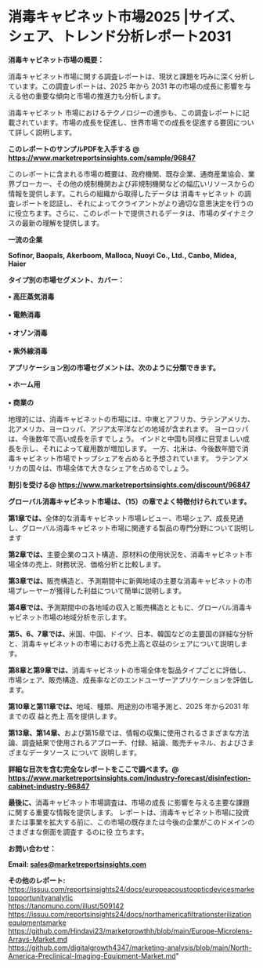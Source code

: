 # 消毒キャビネット市場2025 |サイズ、シェア、トレンド分析レポート2031

<strong><b>消毒キャビネット市場の概要：</b></strong>

消毒キャビネット市場に関する調査レポートは、現状と課題を巧みに深く分析しています。この調査レポートは、2025 年から 2031 年の市場の成長に影響を与える他の重要な傾向と市場の推進力も分析します。

消毒キャビネット 市場におけるテクノロジーの進歩も、この調査レポートに記載されています。市場の成長を促進し、世界市場での成長を促進する要因について詳しく説明します。

<strong>このレポートのサンプルPDFを入手する @ <a href=https://www.marketreportsinsights.com/sample/96847>https://www.marketreportsinsights.com/sample/96847</a></strong>

このレポートに含まれる市場の概要は、政府機関、既存企業、通商産業協会、業界ブローカー、その他の規制機関および非規制機関などの幅広いリソースからの情報を提供します。これらの組織から取得したデータは 消毒キャビネット の調査レポートを認証し、それによってクライアントがより適切な意思決定を行うのに役立ちます。さらに、このレポートで提供されるデータは、市場のダイナミクスの最新の理解を提供します。

<strong>一流の企業</strong>

<strong><b>Sofinor, Baopals, Akerboom, Malloca, Nuoyi Co., Ltd., Canbo, Midea, Haier</b></strong>

<strong><b>タイプ別の市場セグメント、カバー：</b></strong>

<strong>• 高圧蒸気消毒<br><br>• 電熱消毒<br><br>• オゾン消毒<br><br>• 紫外線消毒</strong>

<strong><b>アプリケーション別の市場セグメントは、次のように分類できます。</b></strong>

<strong>• ホーム用<br><br>• 商業の</strong>

 地理的には、消毒キャビネットの市場には、中東とアフリカ、ラテンアメリカ、北アメリカ、ヨーロッパ、アジア太平洋などの地域が含まれます。 ヨーロッパは、今後数年で高い成長を示すでしょう。 インドと中国も同様に目覚ましい成長を示し、それによって雇用数が増加します。 一方、北米は、今後数年間で消毒キャビネット市場でトップシェアを占めると予想されています。 ラテンアメリカの国々は、市場全体で大きなシェアを占めるでしょう。

<strong>割引を受ける@ <a href=https://www.marketreportsinsights.com/discount/96847>https://www.marketreportsinsights.com/discount/96847</a></strong>

<strong><b>グローバル消毒キャビネット市場は、（15）の章でよく特徴付けられています。</b></strong>

<strong><b>第</b></strong><strong><b>1章では、</b></strong>全体的な消毒キャビネット市場レビュー、市場シェア、成長見通し、グローバル消毒キャビネット市場に関連する製品の専門分野について説明します

<strong><b>第2章では、</b></strong>主要企業のコスト構造、原材料の使用状況を、消毒キャビネット市場全体の売上、財務状況、価格分析と比較します。

<strong><b>第3章では、</b></strong>販売構造と、予測期間中に新興地域の主要な消毒キャビネットの市場プレーヤーが獲得した利益について簡単に説明します。

<strong><b>第4章では、</b></strong>予測期間中の各地域の収入と販売構造とともに、グローバル消毒キャビネット市場の地域分析を示します。

<strong><b>第5、6、7章では、</b></strong>米国、中国、ドイツ、日本、韓国などの主要国の詳細な分析と、消毒キャビネットの市場における売上高と収益のシェアについて説明します。

<strong><b>第8章と第9章では、</b></strong>消毒キャビネットの市場全体を製品タイプごとに評価し、市場シェア、販売構造、成長率などのエンドユーザーアプリケーションを評価します。

<strong><b>第10章と第11章では、</b></strong>地域、種類、用途別の市場予測と、2025 年から2031 年までの収 益と売上 高を提供します。

<strong><b>第13章、第14章、</b></strong>および第15章では、情報の収集に使用されるさまざまな方法論、調査結果で使用されるアプローチ、付録、結論、販売チャネル、およびさまざまなデータソース について 説明します。

<strong>詳細な目次を含む完全なレポートをここで調べます。@ <a href=https://www.marketreportsinsights.com/industry-forecast/disinfection-cabinet-industry-96847>https://www.marketreportsinsights.com/industry-forecast/disinfection-cabinet-industry-96847</a></strong>

<strong><b>最後に、</b></strong>消毒キャビネット市場調査は、市場の成長 に影響を</a>与える主要な課題に関する重要な情報を提供します。 レポートは、消毒キャビネット市場に投資または事業を拡大する前に、この市場の既存または今後の企業がこのドメインのさまざまな側面を調査す るのに役 立ちます。

<strong><b>お問い合わせ：</b></strong>

<strong>Email: </strong><a href=mailto:sales@marketreportsinsights.com><strong>sales@marketreportsinsights.com</strong></a>

<strong>その他のレポート:</strong>
<br>
<a href=https://issuu.com/reportsinsights24/docs/europeacoustoopticdevicesmarketopportunityanalytic>https://issuu.com/reportsinsights24/docs/europeacoustoopticdevicesmarketopportunityanalytic</a>
<br>
<a href=https://tanomuno.com/illust/509142>https://tanomuno.com/illust/509142</a>
<br>
<a href=https://issuu.com/reportsinsights24/docs/northamericafiltrationsterilizationequipmentsmarke>https://issuu.com/reportsinsights24/docs/northamericafiltrationsterilizationequipmentsmarke</a>
<br>
<a href=https://github.com/Hindavi23/marketgrowthh/blob/main/Europe-Microlens-Arrays-Market.md>https://github.com/Hindavi23/marketgrowthh/blob/main/Europe-Microlens-Arrays-Market.md</a>
<br>
<a href=https://github.com/digitalgrowth4347/marketing-analysis/blob/main/North-America-Preclinical-Imaging-Equipment-Market.md>https://github.com/digitalgrowth4347/marketing-analysis/blob/main/North-America-Preclinical-Imaging-Equipment-Market.md</a>"
